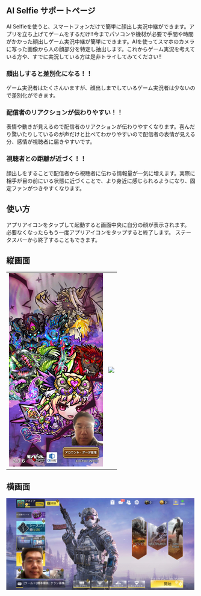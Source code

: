 ## AI Selfie サポートページ

AI Selfieを使うと、スマートフォンだけで簡単に顔出し実況中継ができます。アプリを立ち上げてゲームをするだけ!!今までパソコンや機材が必要で手間や時間がかかった顔出しゲーム実況中継が簡単にできます。AIを使ってスマホのカメラに写った画像から人の顔部分を特定し抽出します。これからゲーム実況を考えている方や、すでに実況している方は是非トライしてみてください!!

### 顔出しすると差別化になる！！
ゲーム実況者はたくさんいますが、顔出しまでしているゲーム実況者は少ないので差別化ができます。

### 配信者のリアクションが伝わりやすい！！
表情や動きが見えるので配信者のリアクションが伝わりやすくなります。喜んだり驚いたりしているのが声だけと比べてわかりやすいので配信者の表情が見える分、感情が視聴者に届きやすいです。

### 視聴者との距離が近づく！！
顔出しをすることで配信者から視聴者に伝わる情報量が一気に増えます。実際に相手が目の前にいる状態に近づくことで、より身近に感じられるようになり、固定ファンがつきやすくなります。

## 使い方
アプリアイコンをタップして起動すると画面中央に自分の顔が表示されます。
必要なくなったらもう一度アプリアイコンをタップすると終了します。
ステータスバーから終了することもできます。

## 縦画面
<table border=0><tr><td>
<img src="images/Screenshot_20191204-161349.jpg" width=250 >
</td><td>
<img src="images/Screenshot_20191205-110427.png" width=250 >
</td></tr>
</table>

## 横画面
<img src="images/Screenshot_20191206-020820_Call of Duty.jpg" width=500 >
